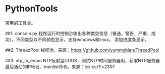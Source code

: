 PythonTools
===========
常用的工具类。

##1. console.py 
程序运行时控制台输出各种类型信息（普通，警告，严重，成功），不同类型以不同颜色显示，支持windows和linux。
添加进度条显示。

##2. ThreadPool
线程池，来源：https://github.com/yummybian/ThreadPool

##3. ntp_ip_enum
NTP反射型DDOS，测试NTP时间服务器用，获取NTP服务器最后活动的IP地址、monlist命令。来源：lcx.cc/?i=2307
